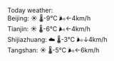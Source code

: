Today weather:  
Beijing: ☀️   🌡️-9°C 🌬️←4km/h  
Tianjin: ☀️   🌡️-6°C 🌬️←4km/h  
Shijiazhuang: ☁️   🌡️-3°C 🌬️↓4km/h  
Tangshan: ☀️   🌡️-5°C 🌬️←6km/h  
